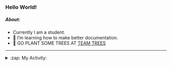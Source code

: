 ### Hello World!

##### About:
- Currently I am a student.
- 🌱 I’m learning how to make better documentation.
- 🌱 GO PLANT SOME TREES AT [TEAM TREES](https://teamtrees.org/)

---
<details>
  <summary>:zap: My Activity:</summary>
  
<!--START_SECTION:waka-->
![Code Time](http://img.shields.io/badge/Code%20Time-1%2C144%20hrs%2046%20mins-blue)

**I'm a Night 🦉** 

```text
🌞 Morning                1348 commits        ██░░░░░░░░░░░░░░░░░░░░░░░   09.00 % 
🌆 Daytime                5368 commits        █████████░░░░░░░░░░░░░░░░   35.85 % 
🌃 Evening                4302 commits        ███████░░░░░░░░░░░░░░░░░░   28.73 % 
🌙 Night                  3955 commits        ███████░░░░░░░░░░░░░░░░░░   26.41 % 
```
📅 **I'm Most Productive on Wednesday** 

```text
Monday                   2274 commits        ████░░░░░░░░░░░░░░░░░░░░░   15.19 % 
Tuesday                  1930 commits        ███░░░░░░░░░░░░░░░░░░░░░░   12.89 % 
Wednesday                3468 commits        ██████░░░░░░░░░░░░░░░░░░░   23.16 % 
Thursday                 1824 commits        ███░░░░░░░░░░░░░░░░░░░░░░   12.18 % 
Friday                   1460 commits        ██░░░░░░░░░░░░░░░░░░░░░░░   09.75 % 
Saturday                 1345 commits        ██░░░░░░░░░░░░░░░░░░░░░░░   08.98 % 
Sunday                   2672 commits        ████░░░░░░░░░░░░░░░░░░░░░   17.85 % 
```


📊 **This Week I Spent My Time On** 

```text
🔥 Editors: 
VS Code                  3 hrs 1 min         █████████████████████████   100.00 % 

🐱‍💻 Projects: 
praise                   2 hrs 51 mins       ████████████████████████░   94.12 % 
impact-graph             5 mins              █░░░░░░░░░░░░░░░░░░░░░░░░   03.01 % 
giveth-dapps-v2          5 mins              █░░░░░░░░░░░░░░░░░░░░░░░░   02.87 % 
```


 Last Updated on 05/07/2023 04:11:09 UTC
<!--END_SECTION:waka-->
</details>
